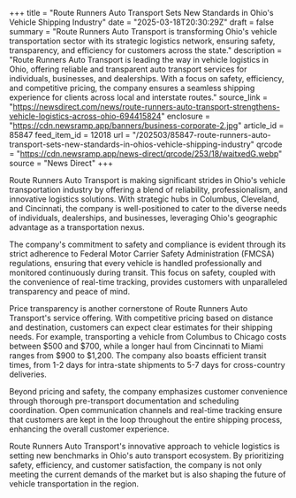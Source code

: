 +++
title = "Route Runners Auto Transport Sets New Standards in Ohio's Vehicle Shipping Industry"
date = "2025-03-18T20:30:29Z"
draft = false
summary = "Route Runners Auto Transport is transforming Ohio's vehicle transportation sector with its strategic logistics network, ensuring safety, transparency, and efficiency for customers across the state."
description = "Route Runners Auto Transport is leading the way in vehicle logistics in Ohio, offering reliable and transparent auto transport services for individuals, businesses, and dealerships. With a focus on safety, efficiency, and competitive pricing, the company ensures a seamless shipping experience for clients across local and interstate routes."
source_link = "https://newsdirect.com/news/route-runners-auto-transport-strengthens-vehicle-logistics-across-ohio-694415824"
enclosure = "https://cdn.newsramp.app/banners/business-corporate-2.jpg"
article_id = 85847
feed_item_id = 12018
url = "/202503/85847-route-runners-auto-transport-sets-new-standards-in-ohios-vehicle-shipping-industry"
qrcode = "https://cdn.newsramp.app/news-direct/qrcode/253/18/waitxedG.webp"
source = "News Direct"
+++

<p>Route Runners Auto Transport is making significant strides in Ohio's vehicle transportation industry by offering a blend of reliability, professionalism, and innovative logistics solutions. With strategic hubs in Columbus, Cleveland, and Cincinnati, the company is well-positioned to cater to the diverse needs of individuals, dealerships, and businesses, leveraging Ohio's geographic advantage as a transportation nexus.</p><p>The company's commitment to safety and compliance is evident through its strict adherence to Federal Motor Carrier Safety Administration (FMCSA) regulations, ensuring that every vehicle is handled professionally and monitored continuously during transit. This focus on safety, coupled with the convenience of real-time tracking, provides customers with unparalleled transparency and peace of mind.</p><p>Price transparency is another cornerstone of Route Runners Auto Transport's service offering. With competitive pricing based on distance and destination, customers can expect clear estimates for their shipping needs. For example, transporting a vehicle from Columbus to Chicago costs between $500 and $700, while a longer haul from Cincinnati to Miami ranges from $900 to $1,200. The company also boasts efficient transit times, from 1-2 days for intra-state shipments to 5-7 days for cross-country deliveries.</p><p>Beyond pricing and safety, the company emphasizes customer convenience through thorough pre-transport documentation and scheduling coordination. Open communication channels and real-time tracking ensure that customers are kept in the loop throughout the entire shipping process, enhancing the overall customer experience.</p><p>Route Runners Auto Transport's innovative approach to vehicle logistics is setting new benchmarks in Ohio's auto transport ecosystem. By prioritizing safety, efficiency, and customer satisfaction, the company is not only meeting the current demands of the market but is also shaping the future of vehicle transportation in the region.</p>